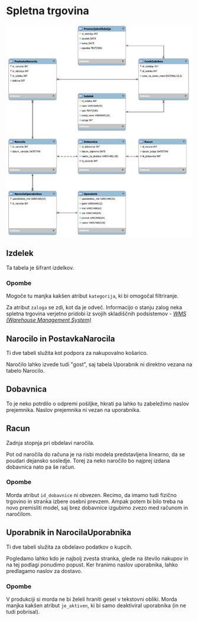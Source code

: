 # Spletna trgovina

<img src="./mysql-model.svg" alt="drawing" width="1000"/>

## Izdelek

Ta tabela je šifrant izdelkov.

### Opombe

Mogoče tu manjka kakšen atribut `kategorija`, ki bi omogočal filtriranje.

Za atribut `zaloga` se zdi, kot da je odveč. Informacijo o stanju zalog neka spletna
trgovina verjetno pridobi iz svojih skladiščnih podsistemov -
[*WMS (Warehouse Management System)*](https://en.wikipedia.org/wiki/Warehouse_management_system)

## Narocilo in PostavkaNarocila

Ti dve tabeli služita kot podpora za nakupovalno košarico.

Naročilo lahko izvede tudi "gost", saj tabela Uporabnik ni direktno vezana na
tabelo Narocilo.

## Dobavnica

To je neko potrdilo o odpremi pošiljke, hkrati pa lahko tu zabeležimo naslov
prejemnika. Naslov prejemnika ni vezan na uporabnika.

## Racun

Zadnja stopnja pri obdelavi naročila.

Pot od naročila do računa je na risbi modela predstavljena linearno, da se poudari
dejansko sosledje. Torej za neko naročilo bo najprej izdana dobavnica nato
pa še račun.

### Opombe

Morda atribut `id_dobavnice` ni obvezen. Recimo, da imamo tudi
fizično trgovino in stranka izbere osebni prevzem. Ampak potem bi bilo treba
na novo premisliti model, saj brez dobavnice izgubimo zvezo med računom in naročilom.

## Uporabnik in NarocilaUporabnika

Ti dve tabeli služita za obdelavo podatkov o kupcih.

Pogledamo lahko kdo je najbolj zvesta stranka, glede na število nakupov in
na tej podlagi ponudimo popust. Ker hranimo naslov uporabnika, lahko
predlagamo naslov za dostavo.

### Opombe

V produkciji si morda ne bi želeli hraniti gesel v tekstovni obliki.
Morda manjka kakšen atribut `je_aktiven`, ki bi samo deaktiviral uporabnika
(in ne tudi pobrisal).
